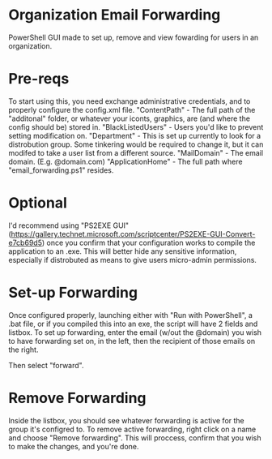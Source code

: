 # Organization Email Forwarding
PowerShell GUI made to set up, remove and view fowarding for users in an organization. 

# Pre-reqs 

To start using this, you need exchange administrative credentials, and to properly configure the config.xml file. 
"ContentPath" - The full path of the "additonal" folder, or whatever your iconts, graphics, are (and where the config should be) stored in.
"BlackListedUsers" - Users you'd like to prevent setting modification on. 
"Department" - This is set up currently to look for a distrobution group.  Some tinkering would be required to change it, but it can modifed to take a user list from a different source. 
"MailDomain" - The email domain. (E.g. @domain.com)
"ApplicationHome" - The full path where "email_forwarding.ps1" resides. 

# Optional

I'd recommend using "PS2EXE GUI" (https://gallery.technet.microsoft.com/scriptcenter/PS2EXE-GUI-Convert-e7cb69d5) once you confirm that your configuration works to compile the application to an .exe.  This will better hide any sensitive information, especially if distrobuted as means to give users micro-admin permissions. 
      
# Set-up Forwarding

Once configured properly, launching either with "Run with PowerShell", a .bat file, or if you compiled this into an exe, 
the script will have 2 fields and listbox.  To set up forwarding, enter the email (w/out the @domain) you wish to have forwarding set on, in the left, then the recipient of those emails on the right. 

Then select "forward". 

# Remove Forwarding

Inside the listbox, you should see whatever forwarding is active for the group it's configred to. 
To remove active forwarding, right click on a name and choose "Remove forwarding". 
This will proccess, confirm that you wish to make the changes, and you're done. 
